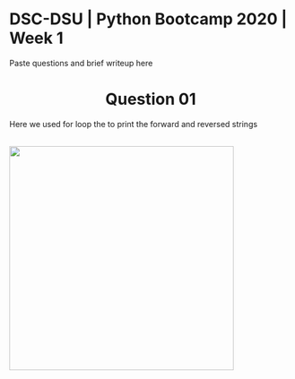 # DSC-DSU | Python Bootcamp 2020 | Week 1

Paste questions and brief writeup here
<h1><center> Question 01 </center></h1>
<p>Here we used for loop the to print the forward and reversed strings</p>
</br>
<img src="D:\PythonBootcamp\Week 01\Q1.PNG" align="center" height="400" width="400"/>



